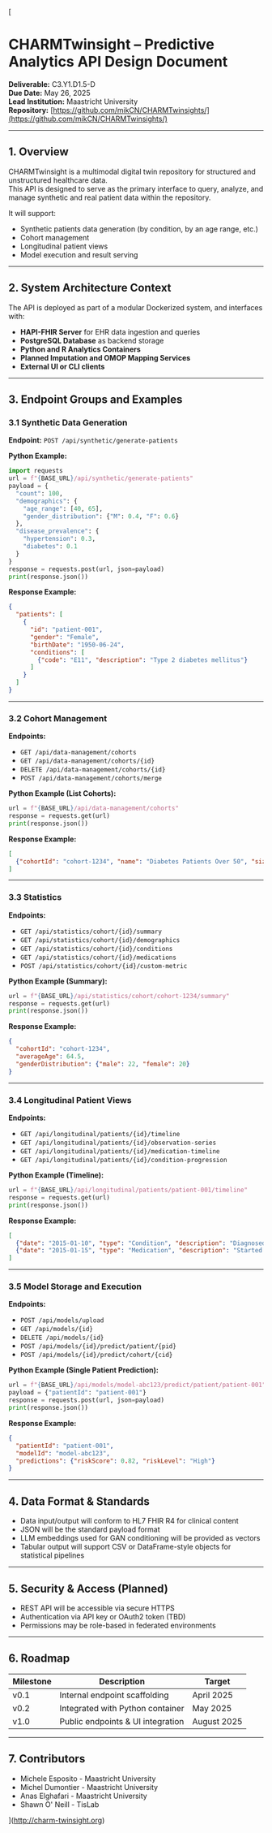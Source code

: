 [
# CHARMTwinsight – Predictive Analytics API Design Document

**Deliverable:** C3.Y1.D1.5-D  
**Due Date:** May 26, 2025  
**Lead Institution:** Maastricht University  
**Repository:** [https://github.com/mikCN/CHARMTwinsights/](https://github.com/mikCN/CHARMTwinsights/)

---

## 1. Overview

CHARMTwinsight is a multimodal digital twin repository for structured and unstructured healthcare data.  
This API is designed to serve as the primary interface to query, analyze, and manage synthetic and real patient data within the repository.

It will support:

- Synthetic patients data generation (by condition, by an age range, etc.)
- Cohort management
- Longitudinal patient views
- Model execution and result serving

---

## 2. System Architecture Context

The API is deployed as part of a modular Dockerized system, and interfaces with:

- **HAPI-FHIR Server** for EHR data ingestion and queries
- **PostgreSQL Database** as backend storage
- **Python and R Analytics Containers**
- **Planned Imputation and OMOP Mapping Services**
- **External UI or CLI clients**

---

## 3. Endpoint Groups and Examples

### 3.1 Synthetic Data Generation

**Endpoint:** `POST /api/synthetic/generate-patients`

**Python Example:**

```python
import requests
url = f"{BASE_URL}/api/synthetic/generate-patients"
payload = {
  "count": 100,
  "demographics": {
    "age_range": [40, 65],
    "gender_distribution": {"M": 0.4, "F": 0.6}
  },
  "disease_prevalence": {
    "hypertension": 0.3,
    "diabetes": 0.1
  }
}
response = requests.post(url, json=payload)
print(response.json())
```

**Response Example:**

```json
{
  "patients": [
    {
      "id": "patient-001",
      "gender": "Female",
      "birthDate": "1950-06-24",
      "conditions": [
        {"code": "E11", "description": "Type 2 diabetes mellitus"}
      ]
    }
  ]
}
```

---

### 3.2 Cohort Management

**Endpoints:**

- `GET /api/data-management/cohorts`
- `GET /api/data-management/cohorts/{id}`
- `DELETE /api/data-management/cohorts/{id}`
- `POST /api/data-management/cohorts/merge`

**Python Example (List Cohorts):**

```python
url = f"{BASE_URL}/api/data-management/cohorts"
response = requests.get(url)
print(response.json())
```

**Response Example:**

```json
[
  {"cohortId": "cohort-1234", "name": "Diabetes Patients Over 50", "size": 42}
]
```

---

### 3.3 Statistics

**Endpoints:**

- `GET /api/statistics/cohort/{id}/summary`
- `GET /api/statistics/cohort/{id}/demographics`
- `GET /api/statistics/cohort/{id}/conditions`
- `GET /api/statistics/cohort/{id}/medications`
- `POST /api/statistics/cohort/{id}/custom-metric`

**Python Example (Summary):**

```python
url = f"{BASE_URL}/api/statistics/cohort/cohort-1234/summary"
response = requests.get(url)
print(response.json())
```

**Response Example:**

```json
{
  "cohortId": "cohort-1234",
  "averageAge": 64.5,
  "genderDistribution": {"male": 22, "female": 20}
}
```

---

### 3.4 Longitudinal Patient Views

**Endpoints:**

- `GET /api/longitudinal/patients/{id}/timeline`
- `GET /api/longitudinal/patients/{id}/observation-series`
- `GET /api/longitudinal/patients/{id}/medication-timeline`
- `GET /api/longitudinal/patients/{id}/condition-progression`

**Python Example (Timeline):**

```python
url = f"{BASE_URL}/api/longitudinal/patients/patient-001/timeline"
response = requests.get(url)
print(response.json())
```

**Response Example:**

```json
[
  {"date": "2015-01-10", "type": "Condition", "description": "Diagnosed with Type 2 diabetes"},
  {"date": "2015-01-15", "type": "Medication", "description": "Started Metformin"}
]
```

---

### 3.5 Model Storage and Execution

**Endpoints:**

- `POST /api/models/upload`
- `GET /api/models/{id}`
- `DELETE /api/models/{id}`
- `POST /api/models/{id}/predict/patient/{pid}`
- `POST /api/models/{id}/predict/cohort/{cid}`

**Python Example (Single Patient Prediction):**

```python
url = f"{BASE_URL}/api/models/model-abc123/predict/patient/patient-001"
payload = {"patientId": "patient-001"}
response = requests.post(url, json=payload)
print(response.json())
```

**Response Example:**

```json
{
  "patientId": "patient-001",
  "modelId": "model-abc123",
  "predictions": {"riskScore": 0.82, "riskLevel": "High"}
}
```

---

## 4. Data Format & Standards

- Data input/output will conform to HL7 FHIR R4 for clinical content
- JSON will be the standard payload format
- LLM embeddings used for GAN conditioning will be provided as vectors
- Tabular output will support CSV or DataFrame-style objects for statistical pipelines

---

## 5. Security & Access (Planned)

- REST API will be accessible via secure HTTPS
- Authentication via API key or OAuth2 token (TBD)
- Permissions may be role-based in federated environments

---

## 6. Roadmap

| Milestone | Description                       | Target      |
| --------- | --------------------------------- | ----------- |
| v0.1      | Internal endpoint scaffolding     | April 2025  |
| v0.2      | Integrated with Python container  | May 2025    |
| v1.0      | Public endpoints & UI integration | August 2025 |

---

## 7. Contributors
- Michele Esposito - Maastricht University
- Michel Dumontier - Maastricht University
- Anas Elghafari - Maastricht University
- Shawn O' Neill - TisLab

](http://charm-twinsight.org)
